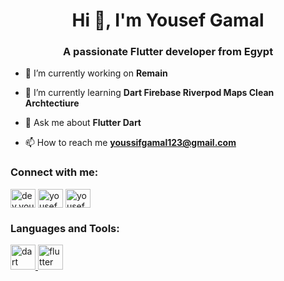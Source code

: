 <h1 align="center">Hi 👋, I'm Yousef Gamal</h1>
<h3 align="center">A passionate Flutter developer from Egypt</h3>

- 🔭 I’m currently working on **Remain**

- 🌱 I’m currently learning **Dart Firebase Riverpod Maps  Clean Archtectiure**

- 💬 Ask me about **Flutter Dart**

- 📫 How to reach me **youssifgamal123@gmail.com**

<h3 align="left">Connect with me:</h3>
<p align="left">
<a href="https://dev.to/dev.yousefgamal123123" target="blank"><img align="center" src="https://raw.githubusercontent.com/rahuldkjain/github-profile-readme-generator/master/src/images/icons/Social/devto.svg" alt="dev.yousefgamal123123" height="30" width="40" /></a>
<a href="https://linkedin.com/in/yousef gamal" target="blank"><img align="center" src="https://raw.githubusercontent.com/rahuldkjain/github-profile-readme-generator/master/src/images/icons/Social/linked-in-alt.svg" alt="yousef gamal" height="30" width="40" /></a>
<a href="https://fb.com/yousef gamal" target="blank"><img align="center" src="https://raw.githubusercontent.com/rahuldkjain/github-profile-readme-generator/master/src/images/icons/Social/facebook.svg" alt="yousef gamal" height="30" width="40" /></a>
</p>

<h3 align="left">Languages and Tools:</h3>
<p align="left"> <a href="https://dart.dev" target="_blank" rel="noreferrer"> <img src="https://www.vectorlogo.zone/logos/dartlang/dartlang-icon.svg" alt="dart" width="40" height="40"/> </a> <a href="https://flutter.dev" target="_blank" rel="noreferrer"> <img src="https://www.vectorlogo.zone/logos/flutterio/flutterio-icon.svg" alt="flutter" width="40" height="40"/> </a> </p>
